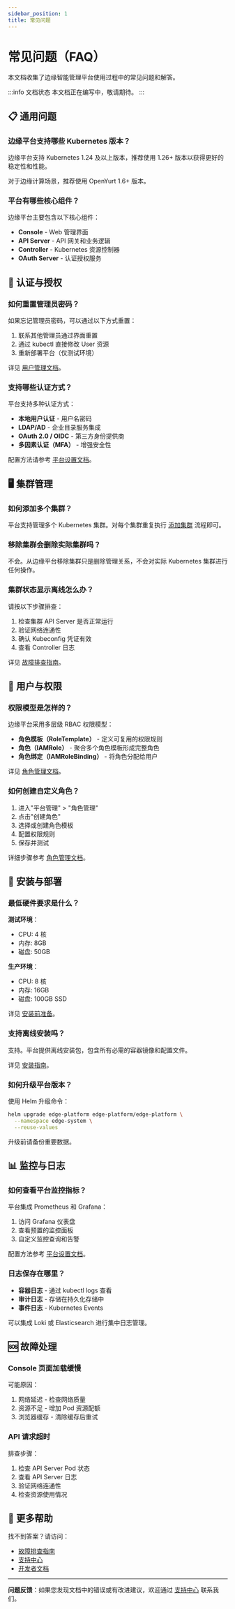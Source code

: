 ```yaml
---
sidebar_position: 1
title: 常见问题
---
```


# 常见问题（FAQ）

本文档收集了边缘智能管理平台使用过程中的常见问题和解答。

:::info 文档状态
本文档正在编写中，敬请期待。
:::

## 📋 通用问题

### 边缘平台支持哪些 Kubernetes 版本？

边缘平台支持 Kubernetes 1.24 及以上版本，推荐使用 1.26+ 版本以获得更好的稳定性和性能。

对于边缘计算场景，推荐使用 OpenYurt 1.6+ 版本。

### 平台有哪些核心组件？

边缘平台主要包含以下核心组件：

- **Console** - Web 管理界面
- **API Server** - API 网关和业务逻辑
- **Controller** - Kubernetes 资源控制器
- **OAuth Server** - 认证授权服务

## 🔐 认证与授权

### 如何重置管理员密码？

如果忘记管理员密码，可以通过以下方式重置：

1. 联系其他管理员通过界面重置
2. 通过 kubectl 直接修改 User 资源
3. 重新部署平台（仅测试环境）

详见 [用户管理文档](../user-guide/platform/users.md)。

### 支持哪些认证方式？

平台支持多种认证方式：

- **本地用户认证** - 用户名密码
- **LDAP/AD** - 企业目录服务集成
- **OAuth 2.0 / OIDC** - 第三方身份提供商
- **多因素认证（MFA）** - 增强安全性

配置方法请参考 [平台设置文档](../user-guide/platform/settings.md)。

## 🖥️ 集群管理

### 如何添加多个集群？

平台支持管理多个 Kubernetes 集群。对每个集群重复执行 [添加集群](../quick-start/first-cluster.md) 流程即可。

### 移除集群会删除实际集群吗？

不会。从边缘平台移除集群只是删除管理关系，不会对实际 Kubernetes 集群进行任何操作。

### 集群状态显示离线怎么办？

请按以下步骤排查：

1. 检查集群 API Server 是否正常运行
2. 验证网络连通性
3. 确认 Kubeconfig 凭证有效
4. 查看 Controller 日志

详见 [故障排查指南](../deployment/troubleshooting.md)。

## 👥 用户与权限

### 权限模型是怎样的？

边缘平台采用多层级 RBAC 权限模型：

- **角色模板（RoleTemplate）** - 定义可复用的权限规则
- **角色（IAMRole）** - 聚合多个角色模板形成完整角色
- **角色绑定（IAMRoleBinding）** - 将角色分配给用户

详见 [角色管理文档](../user-guide/platform/roles.md)。

### 如何创建自定义角色？

1. 进入"平台管理" > "角色管理"
2. 点击"创建角色"
3. 选择或创建角色模板
4. 配置权限规则
5. 保存并测试

详细步骤参考 [角色管理文档](../user-guide/platform/roles.md)。

## 🔧 安装与部署

### 最低硬件要求是什么？

**测试环境**：
- CPU: 4 核
- 内存: 8GB
- 磁盘: 50GB

**生产环境**：
- CPU: 8 核
- 内存: 16GB
- 磁盘: 100GB SSD

详见 [安装前准备](../quick-start/prerequisites.md)。

### 支持离线安装吗？

支持。平台提供离线安装包，包含所有必需的容器镜像和配置文件。

详见 [安装指南](../deployment/install-platform.md)。

### 如何升级平台版本？

使用 Helm 升级命令：

```bash
helm upgrade edge-platform edge-platform/edge-platform \
  --namespace edge-system \
  --reuse-values
```

升级前请备份重要数据。

## 📊 监控与日志

### 如何查看平台监控指标？

平台集成 Prometheus 和 Grafana：

1. 访问 Grafana 仪表盘
2. 查看预置的监控面板
3. 自定义监控查询和告警

配置方法参考 [平台设置文档](../user-guide/platform/settings.md)。

### 日志保存在哪里？

- **容器日志** - 通过 kubectl logs 查看
- **审计日志** - 存储在持久化存储中
- **事件日志** - Kubernetes Events

可以集成 Loki 或 Elasticsearch 进行集中日志管理。

## 🆘 故障处理

### Console 页面加载缓慢

可能原因：

1. 网络延迟 - 检查网络质量
2. 资源不足 - 增加 Pod 资源配额
3. 浏览器缓存 - 清除缓存后重试

### API 请求超时

排查步骤：

1. 检查 API Server Pod 状态
2. 查看 API Server 日志
3. 验证网络连通性
4. 检查资源使用情况

## 📖 更多帮助

找不到答案？请访问：

- [故障排查指南](../deployment/troubleshooting.md)
- [支持中心](./support.md)
- [开发者文档](../../developer/intro.md)

---

**问题反馈**：如果您发现文档中的错误或有改进建议，欢迎通过 [支持中心](./support.md) 联系我们。
